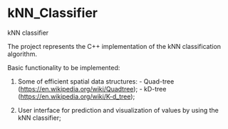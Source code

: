 # kNN_Classifier
kNN classifier

The project represents the C++ implementation of the kNN classification algorithm.

Basic functionality to be implemented:

  1. Some of efficient spatial data structures: 
    - Quad-tree (https://en.wikipedia.org/wiki/Quadtree);
    - kD-tree (https://en.wikipedia.org/wiki/K-d_tree);
    
  2. User interface for prediction and visualization of values by using the kNN classifier;

